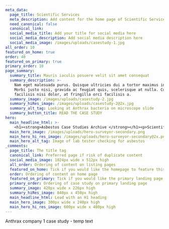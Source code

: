 ```yaml
---
meta_data:
  page_title: Scientific Services
  meta_description: Add content for the home page of Scientific Services here...
  need_canonical: false
  canonical_link:
  social_media_title: Add your title for social media here
  social_media_description: Add social media description here
  social_media_image: /images/uploads/casestudy-1.jpg
all_order: 10
featured_on_home: true
order: 40
featured_on_primary: true
primary_order: 10
page_summary:
  summary_title: Mauris iaculis posuere velit sit amet consequat
  summary_description: >-
    Nam eget malesuada purus. Quisque ultricies dui a tortor maximus interdum.
    Morbi justo nisi, gravida ac feugiat quis, scelerisque at nulla. Curabitur
    facilisis nisi dolor, at fringilla orci facilisis a.
  summary_image: /images/uploads/casestudy-2.jpg
  summary_hiRes_image: /images/uploads/casestudy-2@2x.jpg
  summary_alt_tag: Looking at Anthrax bacteria on microscope slide
  summary_button_title: READ THE CASE STUDY
hero:
  main_headline_html: >-
    <h1><strong>Asbestos Case Studies Archive </strong></h1><p>Scientific Services have been working in the asbestos industry for more than 16 years.</p>
  main_hero_image: /images/uploads/hero-surveyor-secondary.png
  main_hero_hi_res_image: /images/uploads/hero-surveyor-secondary@2x.png
  main_hero_alt_tag: Image of lab tester checking for asbestos
_comments:
  page_title: The title tag
  canonical_link: Preferred page if risk of duplicate content
  social_media_image: 1024px wide x 512px high
  all_order: Ordering of content on listing pages
  featured_on_home: Tick if you would like the homepage to feature this case study
  order: Ordering of content on home page
  featured_on_primary: Tick if you would like the primary landing page to feature this case study
  primary_order: Ordering of case study on primary landing page
  summary_image: 420px wide x 226px high
  summary_hiRes_image: 840px x 450px high
  main_headline_html: Lead with an H1 heading
  main_hero_image: 300px wide x 240px high
  main_hero_hi_res_image: 600px wide x 480px high
---
```


Anthrax company 1 case study - temp text
